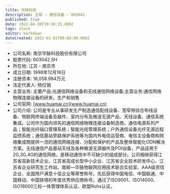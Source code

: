 ```yaml
---
title: 华脉科技
description: 主板 - 通信设备 - 603042
published: true
date: 2022-04-30T19:38:25.000Z
tags: stock
editor: markdown
dateCreated: 2022-01-01T00:00:00.000Z
---
```


- 公司名称: 南京华脉科技股份有限公司
- 股票代码: 603042.SH
- 所在地: 江苏 - 南京市
- 成立日期: 1998年12月16日
- 注册资本: 16,058.984万元
- 法定代表人: 杨位钢
- 主营业务: 主要产品:光通信网络设备和无线通信网络设备;主营业务:通信网络物理连接设备的研发，生产和销售
- 公司官网: [www.huamai.cn](www.huamai.cn)
- 公司介绍: 公司是专业从事研发生产制造通信配线设备、宽窄带综合布线设备、物联网终端设备及器件、室内分布及微波无源产品、天线设备、通信系统集成。公司作为国内领先的通信网络物理连接设备制造商，通信电源系列产品；智能光纤端口管理系统；智能光缆管理系统；户外通信设备光纤无源远程监控系统；通信基站旁路保护系统等为国内外电信运营商、电信主设备商和网络集成商提供一流的通信网络连接、分配和保护的产品及整体智能化ODN解决方案。无线通信产品基站天线及各种微波无源器件及POI设备，产品适用于2G,3G,4G的通信网络，是移动通信中不可缺少的组成部分。公司相继获得江苏省高新技术企业、江苏省高成长型中小企业、江苏省企业技术研发中心、江苏省企业研究生工作站、南邮—华脉物联网应用技术联合实验室、AAA级资信企业、全国用户满意十佳企业等荣誉称号，先后获得中国电信、中国联通、中国移动、中国铁塔的年度优秀供应商称号。通过了ISO9001、ISO14000、ISO18000三标一体管理体系认证、欧盟Rohs认证。


